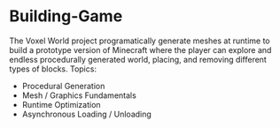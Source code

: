 # Building-Game
 The Voxel World project programatically generate meshes at runtime to build a prototype version of Minecraft where the player can explore and endless procedurally generated world, placing, and removing different types of blocks.
 Topics:
- Procedural Generation
- Mesh / Graphics Fundamentals
- Runtime Optimization
- Asynchronous Loading / Unloading
